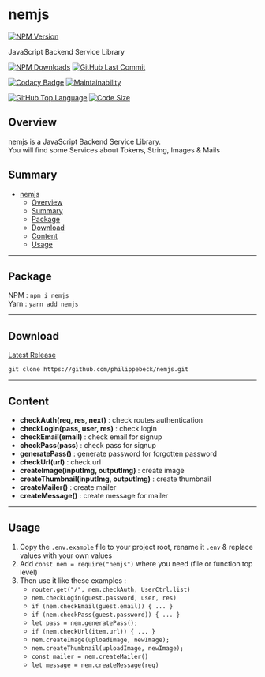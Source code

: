 # nemjs

[![NPM Version](https://badgen.net/npm/v/nemjs)](https://www.npmjs.com/package/nemjs)

JavaScript Backend Service Library

[![NPM Downloads](https://badgen.net/npm/dt/nemjs)](https://www.npmjs.com/package/nemjs)
[![GitHub Last Commit](https://img.shields.io/github/last-commit/philippebeck/nemjs.svg?label=Last+Commit)](https://github.com/philippebeck/nemjs/commits/master)

[![Codacy Badge](https://app.codacy.com/project/badge/Grade/6fe8d75b9343429d9b3587e622ac79c9)](https://www.codacy.com/gh/philippebeck/nemjs/dashboard)
[![Maintainability](https://api.codeclimate.com/v1/badges/0641edca905dbe1671ea/maintainability)](https://codeclimate.com/github/philippebeck/nemjs/maintainability)

[![GitHub Top Language](https://img.shields.io/github/languages/top/philippebeck/nemjs.svg?label=JavaScript)](https://github.com/philippebeck/nemjs)
[![Code Size](https://img.shields.io/github/languages/code-size/philippebeck/nemjs.svg?label=Code+Size)](https://github.com/philippebeck/nemjs/tree/master)

## Overview

nemjs is a JavaScript Backend Service Library.  
You will find some Services about Tokens, String, Images & Mails  

## Summary

- [nemjs](#nemjs)
  - [Overview](#overview)
  - [Summary](#summary)
  - [Package](#package)
  - [Download](#download)
  - [Content](#content)
  - [Usage](#usage)

---

## Package

NPM : `npm i nemjs`  
Yarn : `yarn add nemjs`  

---

## Download

[Latest Release](https://github.com/philippebeck/nemjs/releases)  

`git clone https://github.com/philippebeck/nemjs.git`  
  
---

## Content

-   **checkAuth(req, res, next)** : check routes authentication  
-   **checkLogin(pass, user, res)** : check login  
-   **checkEmail(email)** : check email for signup  
-   **checkPass(pass)** : check pass for signup  
-   **generatePass()** : generate password for forgotten password  
-   **checkUrl(url)** : check url  
-   **createImage(inputImg, outputImg)** : create image  
-   **createThumbnail(inputImg, outputImg)** : create thumbnail  
-   **createMailer()** : create mailer  
-   **createMessage()** : create message for mailer  

---

## Usage

1.  Copy the `.env.example` file to your project root, rename it `.env` & replace values with your own values
2.  Add `const nem = require("nemjs")` where you need (file or function top level)
3.  Then use it like these examples : 
    -  `router.get("/", nem.checkAuth, UserCtrl.list)`  
    -  `nem.checkLogin(guest.password, user, res)`  
    -  `if (nem.checkEmail(guest.email)) { ... }`  
    -  `if (nem.checkPass(guest.password)) { ... }`  
    -  `let pass = nem.generatePass();`  
    -  `if (nem.checkUrl(item.url)) { ... }`  
    -  `nem.createImage(uploadImage, newImage);`  
    -  `nem.createThumbnail(uploadImage, newImage);`  
    -  `const mailer = nem.createMailer()`  
    -  `let message = nem.createMessage(req)`  
